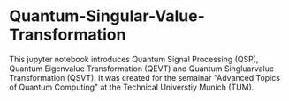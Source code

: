 # Quantum-Singular-Value-Transformation
This jupyter notebook introduces Quantum Signal Processing (QSP), Quantum Eigenvalue Transformation (QEVT) and Quantum Singluarvalue Transformation (QSVT). It was created for the semainar "Advanced Topics of Quantum Computing" at the Technical Universtiy Munich (TUM).
